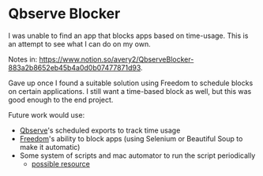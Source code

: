 # Qbserve Blocker

I was unable to find an app that blocks apps based on time-usage. This is an attempt to see what I can do on my own.

Notes in: https://www.notion.so/avery2/QbserveBlocker-883a2b8652eb45b4a0d0b07477871d93.

Gave up once I found a suitable solution using Freedom to schedule blocks on certain applications. I still want a time-based block as well, but this was good enough to the end project.

Future work would use:
 - [Qbserve](https://qotoqot.com/qbserve/)'s scheduled exports to track time usage
 - [Freedom](https://freedom.to/)'s ability to block apps (using Selenium or Beautiful Soup to make it automatic)
 - Some system of scripts and mac automator to run the script periodically
   - [possible resource](https://towardsdatascience.com/how-to-easily-automate-your-python-scripts-on-mac-and-windows-459388c9cc94)
